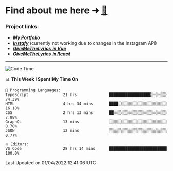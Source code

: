 # Find about me here ➜ [🧑](https://pauabella.dev)

### Project links:
- ***[My Portfolio](https://pauabella.dev)***
- ***[Instafy](https://instafy.me)*** (currently not working due to changes in the Instagram API)
- ***[GiveMeTheLyrics in Vue](https://lyrics.pauabella.dev)***
- ***[GiveMeTheLyrics in React](https://pauabella.dev/GiveMeTheLyrics)***

---
<!--START_SECTION:waka-->
![Code Time](http://img.shields.io/badge/Code%20Time-913%20hrs%2029%20mins-blue)

📊 **This Week I Spent My Time On** 

```text
💬 Programming Languages: 
TypeScript               21 hrs              ██████████████████░░░░░░░   74.39% 
HTML                     4 hrs 34 mins       ████░░░░░░░░░░░░░░░░░░░░░   16.18% 
CSS                      2 hrs 13 mins       ██░░░░░░░░░░░░░░░░░░░░░░░   7.88% 
GraphQL                  13 mins             ░░░░░░░░░░░░░░░░░░░░░░░░░   0.78% 
JSON                     12 mins             ░░░░░░░░░░░░░░░░░░░░░░░░░   0.77%

🔥 Editors: 
VS Code                  28 hrs 14 mins      █████████████████████████   100.0%

```


 Last Updated on 01/04/2022 12:41:06 UTC
<!--END_SECTION:waka-->
